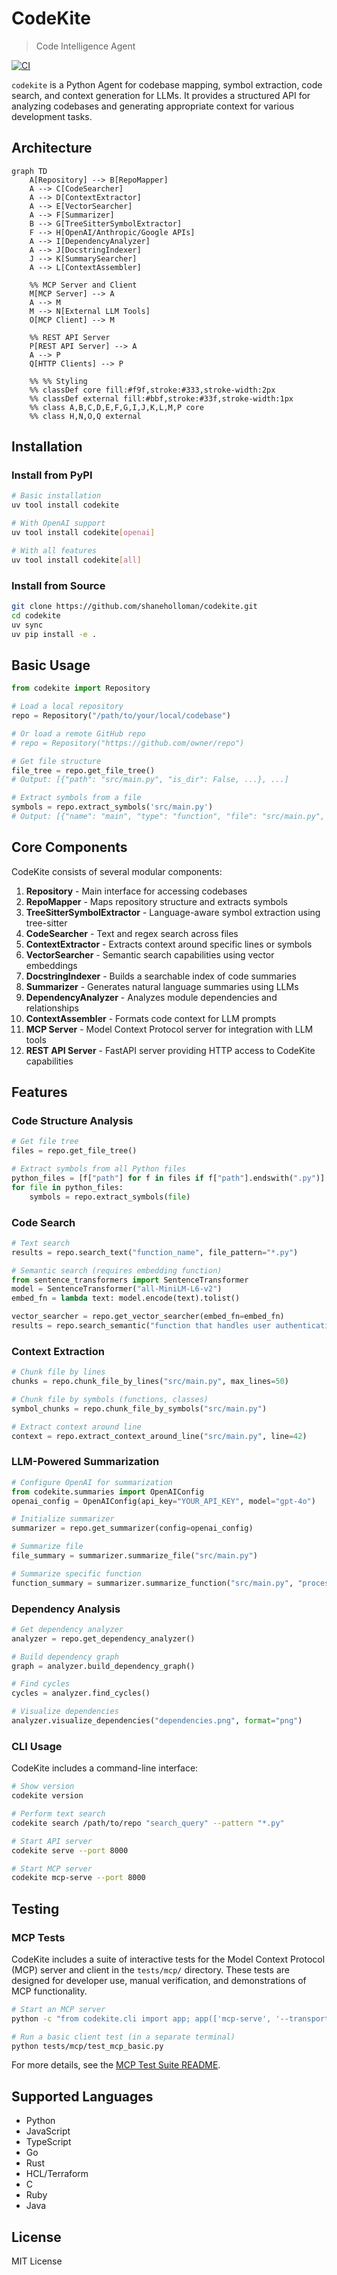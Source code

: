 # CodeKite

> Code Intelligence Agent

[![CI](https://github.com/shaneholloman/codekite/actions/workflows/ci.yml/badge.svg)](https://github.com/shaneholloman/codekite/actions/workflows/ci.yml)

`codekite` is a Python Agent for codebase mapping, symbol extraction, code search, and context generation for LLMs. It provides a structured API for analyzing codebases and generating appropriate context for various development tasks.

## Architecture

```mermaid
graph TD
    A[Repository] --> B[RepoMapper]
    A --> C[CodeSearcher]
    A --> D[ContextExtractor]
    A --> E[VectorSearcher]
    A --> F[Summarizer]
    B --> G[TreeSitterSymbolExtractor]
    F --> H[OpenAI/Anthropic/Google APIs]
    A --> I[DependencyAnalyzer]
    A --> J[DocstringIndexer]
    J --> K[SummarySearcher]
    A --> L[ContextAssembler]

    %% MCP Server and Client
    M[MCP Server] --> A
    A --> M
    M --> N[External LLM Tools]
    O[MCP Client] --> M

    %% REST API Server
    P[REST API Server] --> A
    A --> P
    Q[HTTP Clients] --> P

    %% %% Styling
    %% classDef core fill:#f9f,stroke:#333,stroke-width:2px
    %% classDef external fill:#bbf,stroke:#33f,stroke-width:1px
    %% class A,B,C,D,E,F,G,I,J,K,L,M,P core
    %% class H,N,O,Q external
```

## Installation

### Install from PyPI

```sh
# Basic installation
uv tool install codekite

# With OpenAI support
uv tool install codekite[openai]

# With all features
uv tool install codekite[all]
```

### Install from Source

```sh
git clone https://github.com/shaneholloman/codekite.git
cd codekite
uv sync
uv pip install -e .
```

## Basic Usage

```python
from codekite import Repository

# Load a local repository
repo = Repository("/path/to/your/local/codebase")

# Or load a remote GitHub repo
# repo = Repository("https://github.com/owner/repo")

# Get file structure
file_tree = repo.get_file_tree()
# Output: [{"path": "src/main.py", "is_dir": False, ...}, ...]

# Extract symbols from a file
symbols = repo.extract_symbols('src/main.py')
# Output: [{"name": "main", "type": "function", "file": "src/main.py", ...}, ...]
```

## Core Components

CodeKite consists of several modular components:

1. **Repository** - Main interface for accessing codebases
2. **RepoMapper** - Maps repository structure and extracts symbols
3. **TreeSitterSymbolExtractor** - Language-aware symbol extraction using tree-sitter
4. **CodeSearcher** - Text and regex search across files
5. **ContextExtractor** - Extracts context around specific lines or symbols
6. **VectorSearcher** - Semantic search capabilities using vector embeddings
7. **DocstringIndexer** - Builds a searchable index of code summaries
8. **Summarizer** - Generates natural language summaries using LLMs
9. **DependencyAnalyzer** - Analyzes module dependencies and relationships
10. **ContextAssembler** - Formats code context for LLM prompts
11. **MCP Server** - Model Context Protocol server for integration with LLM tools
12. **REST API Server** - FastAPI server providing HTTP access to CodeKite capabilities

## Features

### Code Structure Analysis

```python
# Get file tree
files = repo.get_file_tree()

# Extract symbols from all Python files
python_files = [f["path"] for f in files if f["path"].endswith(".py")]
for file in python_files:
    symbols = repo.extract_symbols(file)
```

### Code Search

```python
# Text search
results = repo.search_text("function_name", file_pattern="*.py")

# Semantic search (requires embedding function)
from sentence_transformers import SentenceTransformer
model = SentenceTransformer("all-MiniLM-L6-v2")
embed_fn = lambda text: model.encode(text).tolist()

vector_searcher = repo.get_vector_searcher(embed_fn=embed_fn)
results = repo.search_semantic("function that handles user authentication", top_k=5)
```

### Context Extraction

```python
# Chunk file by lines
chunks = repo.chunk_file_by_lines("src/main.py", max_lines=50)

# Chunk file by symbols (functions, classes)
symbol_chunks = repo.chunk_file_by_symbols("src/main.py")

# Extract context around line
context = repo.extract_context_around_line("src/main.py", line=42)
```

### LLM-Powered Summarization

```python
# Configure OpenAI for summarization
from codekite.summaries import OpenAIConfig
openai_config = OpenAIConfig(api_key="YOUR_API_KEY", model="gpt-4o")

# Initialize summarizer
summarizer = repo.get_summarizer(config=openai_config)

# Summarize file
file_summary = summarizer.summarize_file("src/main.py")

# Summarize specific function
function_summary = summarizer.summarize_function("src/main.py", "process_data")
```

### Dependency Analysis

```python
# Get dependency analyzer
analyzer = repo.get_dependency_analyzer()

# Build dependency graph
graph = analyzer.build_dependency_graph()

# Find cycles
cycles = analyzer.find_cycles()

# Visualize dependencies
analyzer.visualize_dependencies("dependencies.png", format="png")
```

### CLI Usage

CodeKite includes a command-line interface:

```sh
# Show version
codekite version

# Perform text search
codekite search /path/to/repo "search_query" --pattern "*.py"

# Start API server
codekite serve --port 8000

# Start MCP server
codekite mcp-serve --port 8000
```

## Testing

### MCP Tests

CodeKite includes a suite of interactive tests for the Model Context Protocol (MCP) server and client in the `tests/mcp/` directory. These tests are designed for developer use, manual verification, and demonstrations of MCP functionality.

```sh
# Start an MCP server
python -c "from codekite.cli import app; app(['mcp-serve', '--transport', 'streamable-http', '--port', '8000', '--asgi', '--log-level', 'debug'])"

# Run a basic client test (in a separate terminal)
python tests/mcp/test_mcp_basic.py
```

For more details, see the [MCP Test Suite README](tests/mcp/README.md).

## Supported Languages

- Python
- JavaScript
- TypeScript
- Go
- Rust
- HCL/Terraform
- C
- Ruby
- Java

## License

MIT License
